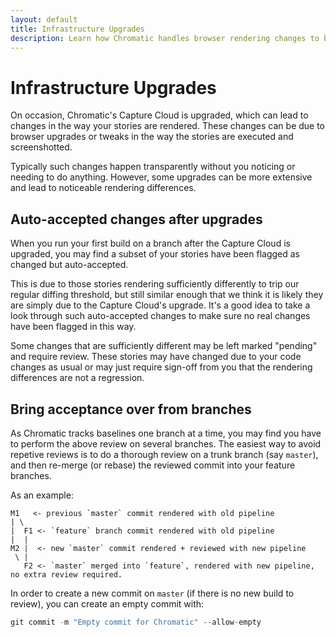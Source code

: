 ```yaml
---
layout: default
title: Infrastructure Upgrades
description: Learn how Chromatic handles browser rendering changes to be minimally disruptive
---
```


# Infrastructure Upgrades

On occasion, Chromatic's Capture Cloud is upgraded, which can lead to changes in the way your stories are rendered.
These changes can be due to browser upgrades or tweaks in the way the stories are executed and screenshotted.

Typically such changes happen transparently without you noticing or needing to do anything. However, some upgrades can be more extensive and lead to noticeable rendering differences.

## Auto-accepted changes after upgrades

When you run your first build on a branch after the Capture Cloud is upgraded, you may find a subset of your stories have been flagged as changed but auto-accepted.

This is due to those stories rendering sufficiently differently to trip our regular diffing threshold, but still similar enough that we think it is likely they are simply due to the Capture Cloud's upgrade.
It's a good idea to take a look through such auto-accepted changes to make sure no real changes have been flagged in this way.

Some changes that are sufficiently different may be left marked "pending" and require review.
These stories may have changed due to your code changes as usual or may just require sign-off from you that the rendering differences are not a regression.

## Bring acceptance over from branches

As Chromatic tracks baselines one branch at a time, you may find you have to perform the above review on several branches.
The easiest way to avoid repetive reviews is to do a thorough review on a trunk branch (say `master`), and then re-merge (or rebase)
the reviewed commit into your feature branches.

As an example:

```
M1   <- previous `master` commit rendered with old pipeline
| \
|  F1 <- `feature` branch commit rendered with old pipeline
|  |
M2 |  <- new `master` commit rendered + reviewed with new pipeline
 \ |
   F2 <- `master` merged into `feature`, rendered with new pipeline, no extra review required.
```

In order to create a new commit on `master` (if there is no new build to review), you can create an empty commit with:

```js
git commit -m "Empty commit for Chromatic" --allow-empty
```
